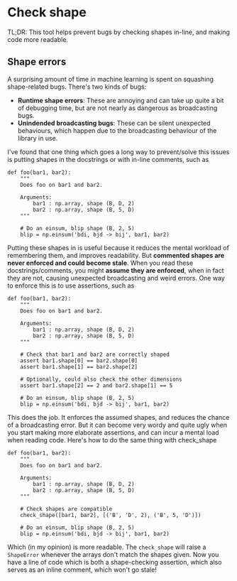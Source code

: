 # Check shape

TL;DR: This tool helps prevent bugs by checking shapes in-line, and making code more readable.

## Shape errors

A surprising amount of time in machine learning is spent on squashing shape-related bugs. There's two kinds of bugs:
* **Runtime shape errors**: These are annoying and can take up quite a bit of debugging time, but are not nearly as dangerous as broadcasting bugs.
* **Unindended broadcasting bugs**: These can be silent unexpected behaviours, which happen due to the broadcasting behaviour of the library in use.

I've found that one thing which goes a long way to prevent/solve this issues is putting shapes in the docstrings or with in-line comments, such as
```
def foo(bar1, bar2):
    """
    Does foo on bar1 and bar2.
    
    Arguments:
        bar1 : np.array, shape (B, D, 2)
        bar2 : np.array, shape (B, 5, D)
    """
    
    # Do an einsum, blip shape (B, 2, 5)
    blip = np.einsum('bdi, bjd -> bij', bar1, bar2)
```
Putting these shapes in is useful because it reduces the mental workload of remembering them, and improves readability. But **commented shapes are never enforced and could become stale**. When you read these docstrings/comments, you might **assume they are enforced**, when in fact they are not, causing unexpected broadcasting and weird errors. One way to enforce this is to use assertions, such as
```
def foo(bar1, bar2):
    """
    Does foo on bar1 and bar2.
    
    Arguments:
        bar1 : np.array, shape (B, D, 2)
        bar2 : np.array, shape (B, 5, D)
    """
    
    # Check that bar1 and bar2 are correctly shaped
    assert bar1.shape[0] == bar2.shape[0]
    assert bar1.shape[1] == bar2.shape[2]
    
    # Optionally, could also check the other dimensions
    assert bar1.shape[2] == 2 and bar2.shape[1] == 5
    
    # Do an einsum, blip shape (B, 2, 5)
    blip = np.einsum('bdi, bjd -> bij', bar1, bar2)
```
This does the job. It enforces the assumed shapes, and reduces the chance of a broadcasting error. But it can become very wordy and quite ugly when you start making more elaborate assertions, and can incur a mental load when reading code. Here's how to do the same thing with check_shape
```
def foo(bar1, bar2):
    """
    Does foo on bar1 and bar2.
    
    Arguments:
        bar1 : np.array, shape (B, D, 2)
        bar2 : np.array, shape (B, 5, D)
    """
    
    # Check shapes are compatible
    check_shape([bar1, bar2], [('B', 'D', 2), ('B', 5, 'D')])
    
    # Do an einsum, blip shape (B, 2, 5)
    blip = np.einsum('bdi, bjd -> bij', bar1, bar2)
```
Which (in my opinion) is more readable. The `check_shape` will raise a `ShapeError` whenever the arrays don't match the shapes given. Now you have a line of code which is both a shape-checking assertion, which also serves as an inline comment, which won't go stale!
